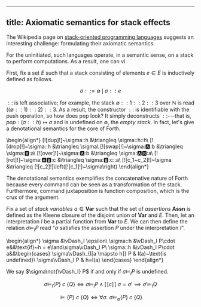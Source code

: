 ----
title: Axiomatic semantics for stack effects
----

The Wikipedia page on [stack-oriented programming languages](https://en.wikipedia.org/wiki/Stack-oriented_programming_language) suggests an interesting challenge: formulating their axiomatic semantics.

For the uninitiated, such languages operate, in a semantic sense, on a stack to perform computations. As a result, one can vi

First, fix a set $E$ such that a stack consisting of elements $e\in E$ is inductively defined as follows.

$$\sigma ::= \emptyset\,\mid\,\sigma :: e$$

$::$ is left associative; for example, the stack $\emptyset :: 1 :: 2 :: 3$ over $\mathbb{N}$ is read $((\emptyset :: 1) :: 2) :: 3$. As a result, the constructor $::$ is identifiable with the push operation, so how does pop look? It simply deconstructs $::$---that is, $pop: (\sigma::h)\mapsto\sigma$ and is undefined on $\emptyset$, the _empty stack_. In fact, let's give a denotational semantics for the core of Forth.

\begin{align*}
[\![dup]\!]~\sigma::h &\triangleq \sigma::h::h\\
[\![drop]\!]~\sigma::h &\triangleq \sigma\\
[\![swap]\!]~\sigma::a::b &\triangleq \sigma::b::a\\
[\![over]\!]~\sigma::a::b &\triangleq \sigma::a::b::a\\
[\![rot]\!]~\sigma::a::b::c &\triangleq \sigma::b::c::a\\
[\![c_1~c_2]\!]~\sigma &\triangleq [\![c_2]\!]\left([\![c_1]\!]~\sigma\right)
\end{align*}

The denotational semantics exemplifies the concatenative nature of Forth because every command can be seen as a transformation of the stack. Furthermore, command juxtaposition is function composition, which is the crux of the argument.

Fix a set of _stack variables_ $a\in\mathbf{Var}$ such that the set of _assertions_ $\mathbf{Assn}$ is defined as the Kleene closure of the disjoint union of $\mathbf{Var}$ and $E$. Then, let an interpretation $I$ be a partial function from $\mathbf{Var}$ to $E$. We can then define the relation $\sigma\vDash_I P$ read "$\sigma$ satisfies the assertion $P$ under the interpretation $I$".

\begin{align*}
\sigma &\vDash_I \epsilon\\
\sigma::h &\vDash_I P\cdot e&&\text{if}~h = e\land\sigma\vDash_I P\\
\sigma::h &\vDash_I P\cdot a&&\begin{cases} 
    \sigma\vDash_{I[a \mapsto h]} P & I(a)~\text{is undefined}\\
    \sigma\vDash_I P & h=I(a)
  \end{cases}
\end{align*}

We say $\sigma\not{\vDash_I} P$ if and only if $\sigma\vDash_I P$ is undefined.

$$\sigma\vDash_I\{P\}~c~\{Q\}\iff\sigma\vDash_I P\land[\![c]\!]~\sigma=\sigma'\implies\sigma'\vDash_I Q$$

$$\vDash\{P\}~c~\{Q\}\iff\forall\sigma.~\sigma\vDash_\emptyset\{P\}~c~\{Q\}$$

